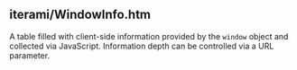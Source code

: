 iterami/WindowInfo.htm
----------------------

A table filled with client-side information provided by the `window` object and collected via JavaScript. Information depth can be controlled via a URL parameter.
